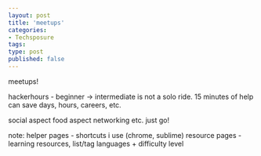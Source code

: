 ```yaml
---
layout: post
title: 'meetups'
categories:
- Techsposure
tags:
type: post
published: false
---
```


meetups!

hackerhours - beginner -> intermediate is not a solo ride. 15 minutes of help can save days, hours, careers, etc.

social aspect
food aspect
networking
etc.
just go!




note: 
helper pages - shortcuts i use (chrome, sublime)
resource pages - learning resources, list/tag languages + difficulty level
